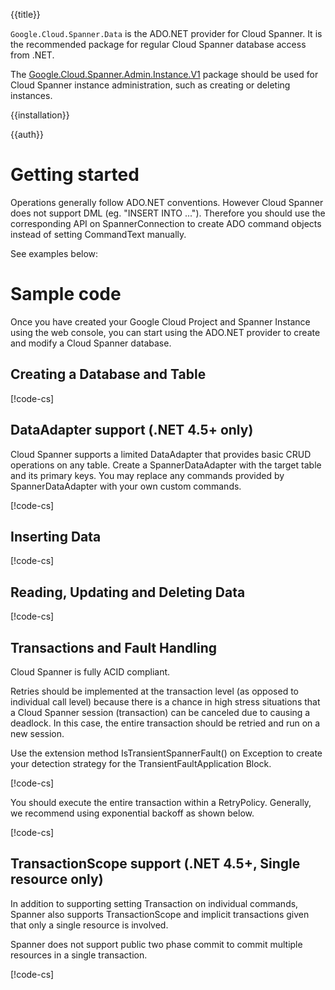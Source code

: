 {{title}}

`Google.Cloud.Spanner.Data` is the ADO.NET provider for Cloud Spanner. It is the recommended
package for regular Cloud Spanner database access from .NET.

The [Google.Cloud.Spanner.Admin.Instance.V1](../Google.Cloud.Spanner.Admin.Instance.V1/) package
should be used for Cloud Spanner instance administration, such as creating or deleting instances.

{{installation}}

{{auth}}

# Getting started

Operations generally follow ADO.NET conventions.
However Cloud Spanner does not support DML (eg. "INSERT INTO ..."). Therefore you should
use the corresponding API on SpannerConnection to create ADO command objects instead
of setting CommandText manually.

See examples below:

# Sample code
Once you have created your Google Cloud Project and Spanner Instance using the web console,
you can start using the ADO.NET provider to create and modify a Cloud Spanner database.

## Creating a Database and Table

[!code-cs[](obj/snippets/Google.Cloud.Spanner.Data.SpannerConnection.txt#CreateDatabaseAsync)]

## DataAdapter support (.NET 4.5+ only)

Cloud Spanner supports a limited DataAdapter that provides basic CRUD operations on any table.
Create a SpannerDataAdapter with the target table and its primary keys.  You may replace any
commands provided by SpannerDataAdapter with your own custom commands.

[!code-cs[](obj/snippets/Google.Cloud.Spanner.Data.SpannerConnection.txt#DataAdapter)]

## Inserting Data

[!code-cs[](obj/snippets/Google.Cloud.Spanner.Data.SpannerConnection.txt#InsertDataAsync)]

## Reading, Updating and Deleting Data

[!code-cs[](obj/snippets/Google.Cloud.Spanner.Data.SpannerConnection.txt#ReadUpdateDeleteAsync)]

## Transactions and Fault Handling
Cloud Spanner is fully ACID compliant.

Retries should be implemented at the transaction level (as opposed to individual call level)
because there is a chance in high stress situations that a Cloud Spanner session (transaction)
can be canceled due to causing a deadlock. In this case, the entire transaction should be
retried and run on a new session.

Use the extension method IsTransientSpannerFault() on Exception to create your detection
strategy for the TransientFaultApplication Block.

[!code-cs[](obj/snippets/Google.Cloud.Spanner.Data.SpannerConnection.txt#SpannerFaultDetectionStrategy)]

 You should execute the entire transaction within a RetryPolicy. Generally, we recommend
 using exponential backoff as shown below.

[!code-cs[](obj/snippets/Google.Cloud.Spanner.Data.SpannerConnection.txt#TransactionAsync)]

## TransactionScope support (.NET 4.5+, Single resource only)
In addition to supporting setting Transaction on individual commands, Spanner also supports
TransactionScope and implicit transactions given that only a single resource is involved.

Spanner does not support public two phase commit to commit multiple resources in a
single transaction.

[!code-cs[](obj/snippets/Google.Cloud.Spanner.Data.SpannerConnection.txt#TransactionScopeAsync)]


